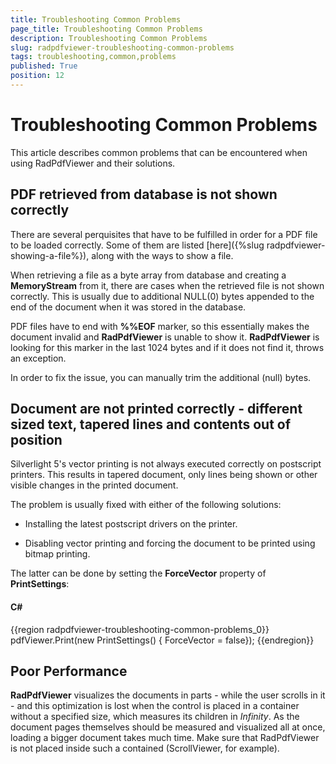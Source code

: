 ```yaml
---
title: Troubleshooting Common Problems
page_title: Troubleshooting Common Problems
description: Troubleshooting Common Problems
slug: radpdfviewer-troubleshooting-common-problems
tags: troubleshooting,common,problems
published: True
position: 12
---
```


# Troubleshooting Common Problems



This article describes common problems that can be encountered when using RadPdfViewer and their solutions.

## PDF retrieved from database is not shown correctly

There are several perquisites that have to be fulfilled in order for a PDF file to be loaded correctly. Some of them are listed [here]({%slug radpdfviewer-showing-a-file%}), along with the ways to show a file.
        

When retrieving a file as a byte array from database and creating a __MemoryStream__ from it, there are cases when the retrieved file is not shown correctly. This is usually due to additional NULL(0) bytes appended to the end of the document when it was stored in the database.
        

PDF files have to end with __%%EOF__ marker, so this essentially makes the document invalid and __RadPdfViewer__ is unable to show it. __RadPdfViewer__ is looking for this marker in the last 1024 bytes and if it does not find it, throws an exception.
        

In order to fix the issue, you can manually trim the additional (null) bytes. 

## Document are not printed correctly - different sized text, tapered lines and contents out of position

Silverlight 5's vector printing is not always executed correctly on postscript printers. This results in tapered document, only lines being shown or other visible changes in the printed document.


The problem is usually fixed with either of the following solutions:

* Installing the latest postscript drivers on the printer.

* Disabling vector printing and forcing the document to be printed using bitmap printing.

The latter can be done by setting the __ForceVector__ property of __PrintSettings__:
        

#### __C#__

{{region radpdfviewer-troubleshooting-common-problems_0}}
	    pdfViewer.Print(new PrintSettings() { ForceVector = false});
{{endregion}}

## Poor Performance

**RadPdfViewer** visualizes the documents in parts - while the user scrolls in it - and this optimization is lost when the control is placed in a container without a specified size, which measures its children in *Infinity*. As the document pages themselves should be measured and visualized all at once, loading a bigger document takes much time. Make sure that RadPdfViewer is not placed inside such a contained (ScrollViewer, for example).
